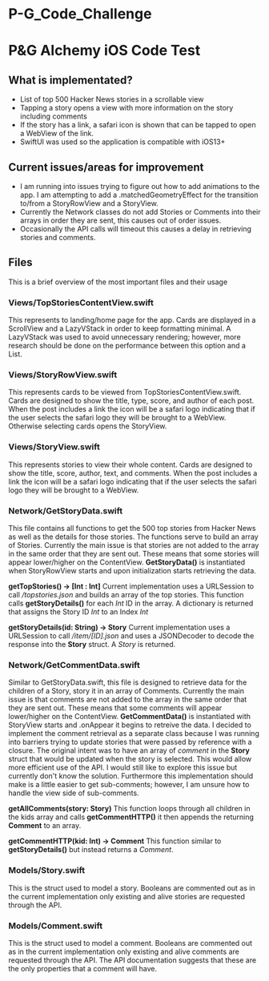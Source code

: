 # P-G_Code_Challenge

# P&G Alchemy iOS Code Test

## What is implementated?

 - List of top 500 Hacker News stories in a scrollable view
 - Tapping a story opens a view with more information on the story including comments
 - If the story has a link, a safari icon is shown that can be tapped to open a WebView of the link.
 - SwiftUI was used so the application is compatible with iOS13+

## Current issues/areas for improvement

 - I am running into issues trying to figure out how to add animations to the app. I am attempting to add a .matchedGeometryEffect for the transition to/from a StoryRowView and a StoryView.
 - Currently the Network classes do not add Stories or Comments into their arrays in order they are sent, this causes out of order issues.
 - Occasionally the API calls will timeout this causes a delay in retrieving stories and comments.

## Files

This is a brief overview of the most important files and their usage

### Views/TopStoriesContentView.swift

This represents to landing/home page for the app. Cards are displayed in a ScrollView and a LazyVStack in order to keep formatting minimal. A LazyVStack was used to avoid unnecessary rendering; however, more research should be done on the performance between this option and a List.

### Views/StoryRowView.swift
This represents cards to be viewed from TopStoriesContentView.swift. Cards are designed to show the title, type, score, and author of each post. When the post includes a link the icon will be a safari logo indicating that if the user selects the safari logo they will be brought to a WebView. Otherwise selecting cards opens the StoryView.

### Views/StoryView.swift
This represents stories to view their whole content. Cards are designed to show the title, score, author, text, and comments. When the post includes a link the icon will be a safari logo indicating that if the user selects the safari logo they will be brought to a WebView.

### Network/GetStoryData.swift

This file contains all functions to get the 500 top stories from Hacker News as well as the details for those stories. The functions serve to build an array of Stories. Currently the main issue is that stories are not added to the array in the same order that they are sent out. These means that some stories will appear lower/higher on the ContentView. **GetStoryData()** is instantiated when StoryRowView starts and upon initialization starts retrieving the data.

**getTopStories() -> [Int : Int]**
Current implementation uses a URLSession to call */topstories.json* and builds an array of the top stories. This function calls **getStoryDetails()** for each *Int* ID in the array. A dictionary is returned that assigns the Story ID *Int* to an Index *Int*

**getStoryDetails(id: String) -> Story**
Current implementation uses a URLSession to call */item/[ID].json* and uses a JSONDecoder to decode the response into the **Story** struct. A *Story* is returned.

### Network/GetCommentData.swift
Similar to GetStoryData.swift, this file is designed to retrieve data for the children of a Story, story it in an array of Comments. Currently the main issue is that comments are not added to the array in the same order that they are sent out. These means that some comments will appear lower/higher on the ContentView. **GetCommentData()** is instantiated with StoryView starts and .onAppear it begins to retreive the data. I decided to implement the comment retrieval as a separate class because I was running into barriers trying to update stories that were passed by reference with a closure. The original intent was to have an array of *comment* in the **Story** struct that would be updated when the story is selected. This would allow more efficient use of the API. I would still like to explore this issue but currently don't know the solution. Furthermore this implementation should make is a little easier to get sub-comments; however, I am unsure how to handle the view side of sub-comments.

**getAllComments(story: Story)**
This function loops through all children in the kids array and calls **getCommentHTTP()** it then appends the returning **Comment** to  an array.

**getCommentHTTP(kid: Int) -> Comment**
This function similar to **getStoryDetails()** but instead returns a *Comment*.

### Models/Story.swift
This is the struct used to model a story. Booleans are commented out as in the current implementation only existing and alive stories are requested through the API.

### Models/Comment.swift
This is the struct used to model a comment. Booleans are commented out as in the current implementation only existing and alive comments are requested through the API. The API documentation suggests that these are the only properties that a comment will have.
